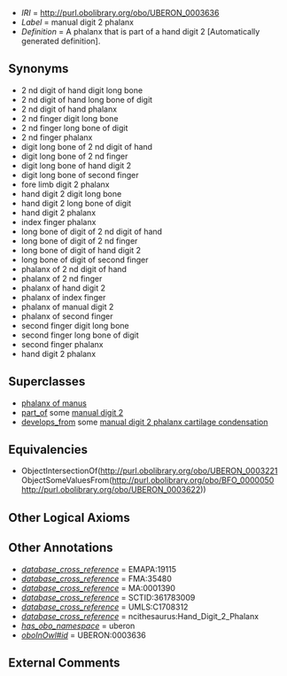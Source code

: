 * *IRI* = http://purl.obolibrary.org/obo/UBERON_0003636
 * *Label* = manual digit 2 phalanx
 * *Definition* = A phalanx that is part of a hand digit 2 [Automatically generated definition].

## Synonyms

 * 2 nd digit of hand digit long bone
 * 2 nd digit of hand long bone of digit
 * 2 nd digit of hand phalanx
 * 2 nd finger digit long bone
 * 2 nd finger long bone of digit
 * 2 nd finger phalanx
 * digit long bone of 2 nd digit of hand
 * digit long bone of 2 nd finger
 * digit long bone of hand digit 2
 * digit long bone of second finger
 * fore limb digit 2 phalanx
 * hand digit 2 digit long bone
 * hand digit 2 long bone of digit
 * hand digit 2 phalanx
 * index finger phalanx
 * long bone of digit of 2 nd digit of hand
 * long bone of digit of 2 nd finger
 * long bone of digit of hand digit 2
 * long bone of digit of second finger
 * phalanx of 2 nd digit of hand
 * phalanx of 2 nd finger
 * phalanx of hand digit 2
 * phalanx of index finger
 * phalanx of manual digit 2
 * phalanx of second finger
 * second finger digit long bone
 * second finger long bone of digit
 * second finger phalanx
 * hand digit 2 phalanx

## Superclasses

 * [phalanx of manus](../../UBERON/36/UBERON_0001436.md)
 * [part_of](../../BFO/50/BFO_0000050.md) some [manual digit 2](../../UBERON/22/UBERON_0003622.md)
 * [develops_from](../../RO/02/RO_0002202.md) some [manual digit 2 phalanx cartilage condensation](../../UBERON/76/UBERON_0010676.md)

## Equivalencies

 * ObjectIntersectionOf(<http://purl.obolibrary.org/obo/UBERON_0003221> ObjectSomeValuesFrom(<http://purl.obolibrary.org/obo/BFO_0000050> <http://purl.obolibrary.org/obo/UBERON_0003622>))

## Other Logical Axioms


## Other Annotations

 * *[database_cross_reference](../../ef/oboInOwl#hasDbXref.md)* = EMAPA:19115
 * *[database_cross_reference](../../ef/oboInOwl#hasDbXref.md)* = FMA:35480
 * *[database_cross_reference](../../ef/oboInOwl#hasDbXref.md)* = MA:0001390
 * *[database_cross_reference](../../ef/oboInOwl#hasDbXref.md)* = SCTID:361783009
 * *[database_cross_reference](../../ef/oboInOwl#hasDbXref.md)* = UMLS:C1708312
 * *[database_cross_reference](../../ef/oboInOwl#hasDbXref.md)* = ncithesaurus:Hand_Digit_2_Phalanx
 * *[has_obo_namespace](../../ce/oboInOwl#hasOBONamespace.md)* = uberon
 * *[oboInOwl#id](../../id/oboInOwl#id.md)* = UBERON:0003636

## External Comments

